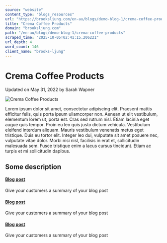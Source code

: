 ```yaml
---
source: "website"
content_type: "blogs_resources"
url: "https://brooksljung.com/en-au/blogs/demo-blog-1/crema-coffee-products"
title: "Crema Coffee Products"
domain: "brooksljung.com"
path: "/en-au/blogs/demo-blog-1/crema-coffee-products"
scraped_time: "2025-10-05T02:41:15.206221"
url_depth: 4
word_count: 146
client_name: "brooks-ljung"
---
```


# Crema Coffee Products

Updated on  May 31, 2022 by  Sarah Wapner

![Crema Coffee Products](//brooksljung.com/cdn/shop/articles/Screenshot_2022-05-31_134317.jpg?v=1654029839&width=2200)

Lorem ipsum dolor sit amet, consectetur adipiscing elit. Praesent mattis efficitur felis, quis porta ipsum ullamcorper non. Aenean ut elit vestibulum, elementum lorem ut, porta est. Cras sed rutrum nisl. Etiam lacinia eget augue quis tempor. Proin eu leo quis justo dictum vehicula. Vestibulum eleifend interdum aliquam. Mauris vestibulum venenatis metus eget tristique. Duis eu tortor elit. Integer leo dui, vulputate sit amet posuere nec, vulputate vitae dolor. Morbi nisi nisl, facilisis in erat et, sollicitudin malesuada sem. Fusce tristique enim a lacus cursus tincidunt. Etiam ac turpis et mi sollicitudin dapibus.

## Some description

#### [Blog post](javasccript:;)

Give your customers a summary of your blog post

#### [Blog post](javasccript:;)

Give your customers a summary of your blog post

#### [Blog post](javasccript:;)

Give your customers a summary of your blog post